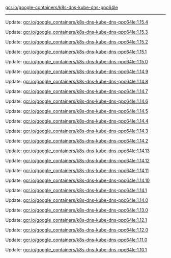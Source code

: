 [gcr.io/google-containers/k8s-dns-kube-dns-ppc64le](https://hub.docker.com/r/cruse/k8s-dns-kube-dns-ppc64le/tags/) 

----
Update: [gcr.io/google_containers/k8s-dns-kube-dns-ppc64le:1.15.4](https://hub.docker.com/r/cruse/k8s-dns-kube-dns-ppc64le/tags/)

Update: [gcr.io/google_containers/k8s-dns-kube-dns-ppc64le:1.15.3](https://hub.docker.com/r/cruse/k8s-dns-kube-dns-ppc64le/tags/)

Update: [gcr.io/google_containers/k8s-dns-kube-dns-ppc64le:1.15.2](https://hub.docker.com/r/cruse/k8s-dns-kube-dns-ppc64le/tags/)

Update: [gcr.io/google_containers/k8s-dns-kube-dns-ppc64le:1.15.1](https://hub.docker.com/r/cruse/k8s-dns-kube-dns-ppc64le/tags/)

Update: [gcr.io/google_containers/k8s-dns-kube-dns-ppc64le:1.15.0](https://hub.docker.com/r/cruse/k8s-dns-kube-dns-ppc64le/tags/)

Update: [gcr.io/google_containers/k8s-dns-kube-dns-ppc64le:1.14.9](https://hub.docker.com/r/cruse/k8s-dns-kube-dns-ppc64le/tags/)

Update: [gcr.io/google_containers/k8s-dns-kube-dns-ppc64le:1.14.8](https://hub.docker.com/r/cruse/k8s-dns-kube-dns-ppc64le/tags/)

Update: [gcr.io/google_containers/k8s-dns-kube-dns-ppc64le:1.14.7](https://hub.docker.com/r/cruse/k8s-dns-kube-dns-ppc64le/tags/)

Update: [gcr.io/google_containers/k8s-dns-kube-dns-ppc64le:1.14.6](https://hub.docker.com/r/cruse/k8s-dns-kube-dns-ppc64le/tags/)

Update: [gcr.io/google_containers/k8s-dns-kube-dns-ppc64le:1.14.5](https://hub.docker.com/r/cruse/k8s-dns-kube-dns-ppc64le/tags/)

Update: [gcr.io/google_containers/k8s-dns-kube-dns-ppc64le:1.14.4](https://hub.docker.com/r/cruse/k8s-dns-kube-dns-ppc64le/tags/)

Update: [gcr.io/google_containers/k8s-dns-kube-dns-ppc64le:1.14.3](https://hub.docker.com/r/cruse/k8s-dns-kube-dns-ppc64le/tags/)

Update: [gcr.io/google_containers/k8s-dns-kube-dns-ppc64le:1.14.2](https://hub.docker.com/r/cruse/k8s-dns-kube-dns-ppc64le/tags/)

Update: [gcr.io/google_containers/k8s-dns-kube-dns-ppc64le:1.14.13](https://hub.docker.com/r/cruse/k8s-dns-kube-dns-ppc64le/tags/)

Update: [gcr.io/google_containers/k8s-dns-kube-dns-ppc64le:1.14.12](https://hub.docker.com/r/cruse/k8s-dns-kube-dns-ppc64le/tags/)

Update: [gcr.io/google_containers/k8s-dns-kube-dns-ppc64le:1.14.11](https://hub.docker.com/r/cruse/k8s-dns-kube-dns-ppc64le/tags/)

Update: [gcr.io/google_containers/k8s-dns-kube-dns-ppc64le:1.14.10](https://hub.docker.com/r/cruse/k8s-dns-kube-dns-ppc64le/tags/)

Update: [gcr.io/google_containers/k8s-dns-kube-dns-ppc64le:1.14.1](https://hub.docker.com/r/cruse/k8s-dns-kube-dns-ppc64le/tags/)

Update: [gcr.io/google_containers/k8s-dns-kube-dns-ppc64le:1.14.0](https://hub.docker.com/r/cruse/k8s-dns-kube-dns-ppc64le/tags/)

Update: [gcr.io/google_containers/k8s-dns-kube-dns-ppc64le:1.13.0](https://hub.docker.com/r/cruse/k8s-dns-kube-dns-ppc64le/tags/)

Update: [gcr.io/google_containers/k8s-dns-kube-dns-ppc64le:1.12.1](https://hub.docker.com/r/cruse/k8s-dns-kube-dns-ppc64le/tags/)

Update: [gcr.io/google_containers/k8s-dns-kube-dns-ppc64le:1.12.0](https://hub.docker.com/r/cruse/k8s-dns-kube-dns-ppc64le/tags/)

Update: [gcr.io/google_containers/k8s-dns-kube-dns-ppc64le:1.11.0](https://hub.docker.com/r/cruse/k8s-dns-kube-dns-ppc64le/tags/)

Update: [gcr.io/google_containers/k8s-dns-kube-dns-ppc64le:1.10.1](https://hub.docker.com/r/cruse/k8s-dns-kube-dns-ppc64le/tags/)

